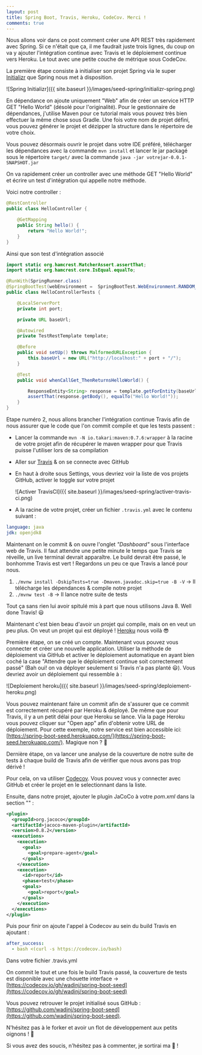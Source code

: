 ```yaml
---
layout: post
title: Spring Boot, Travis, Heroku, CodeCov. Merci !
comments: true
---
```


Nous allons voir dans ce post comment créer une API REST très rapidement avec Spring. Si ce n'était que ça, il me faudrait juste trois lignes, du coup on va y ajouter l'intégration continue avec Travis et le déploiement continue vers Heroku. Le tout avec une petite couche de métrique sous CodeCov.

La première étape consiste à initialiser son projet Spring via le super [Initializr](https://start.spring.io/) que Spring nous met à disposition.

![Spring Initializr]({{ site.baseurl }}/images/seed-spring/initializr-spring.png)

En dépendance on ajoute uniquement "Web" afin de créer un service HTTP GET "Hello World" (désolé pour l'originalité). Pour le gestionnaire de dépendances, j'utilise Maven pour ce tutorial mais vous pouvez très bien effectuer la même chose sous Gradle.
Une fois votre nom de projet défini, vous pouvez générer le projet et dézipper la structure dans le répertoire de votre choix.

Vous pouvez désormais ouvrir le projet dans votre IDE préféré, télécharger les dépendances avec la commande `mvn install` et lancer le jar packagé sous le répertoire `target/` avec la commande `java -jar votrejar-0.0.1-SNAPSHOT.jar`

On va rapidement créer un controller avec une méthode GET "Hello World" et écrire un test d'intégration qui appelle notre méthode.

Voici notre controller :

```java
@RestController
public class HelloController {

    @GetMapping
    public String hello() {
        return "Hello World!";
    }
}
```

Ainsi que son test d'intégration associé

```java
import static org.hamcrest.MatcherAssert.assertThat;
import static org.hamcrest.core.IsEqual.equalTo;

@RunWith(SpringRunner.class)
@SpringBootTest(webEnvironment =  SpringBootTest.WebEnvironment.RANDOM_PORT)
public class HelloControllerTests {

    @LocalServerPort
    private int port;

    private URL baseUrl;

    @Autowired
    private TestRestTemplate template;

    @Before
    public void setUp() throws MalformedURLException {
        this.baseUrl = new URL("http://localhost:" + port + "/");
    }

    @Test
    public void whenCallGet_ThenReturnsHelloWorld() {

        ResponseEntity<String> response = template.getForEntity(baseUrl.toString(), String.class);
        assertThat(response.getBody(), equalTo("Hello World!"));
    }
}
```

Etape numéro 2, nous allons brancher l'intégration continue Travis afin de nous assurer que le code que l'on commit compile et que les tests passent :

- Lancer la commande `mvn -N io.takari:maven:0.7.6:wrapper` à la racine de votre projet afin de récupérer le maven wrapper pour que Travis puisse l'utiliser lors de sa compilation
- Aller sur [Travis](https://travis-ci.org/) & on se connecte avec GitHub
- En haut à droite sous Settings, vous devriez voir la liste de vos projets GitHub, activer le toggle sur votre projet

  ![Activer TravisCI]({{ site.baseurl }}/images/seed-spring/activer-travis-ci.png)

- A la racine de votre projet, créer un fichier `.travis.yml` avec le contenu suivant :

```yaml
language: java
jdk: openjdk8
```

Maintenant on le commit & on ouvre l'onglet _"Dashboard"_ sous l'interface web de Travis. Il faut attendre une petite minute le temps que Travis se réveille, un live terminal devrait apparaître. Le build devrait être passé, le bonhomme Travis est vert ! Regardons un peu ce que Travis a lancé pour nous.

1. `./mvnw install -DskipTests=true -Dmaven.javadoc.skip=true -B -V` &rarr; Il télécharge les dépendances & compile notre projet
2. `./mvnw test -B` &rarr; Il lance notre suite de tests

Tout ça sans rien lui avoir spitulé mis à part que nous utilisons Java 8. Well done Travis! :smiley:

Maintenant c'est bien beau d'avoir un projet qui compile, mais on en veut un peu plus. On veut un projet qui est déployé ! [Heroku](https://www.heroku.com/) nous voilà :sunglasses:

Première étape, on se créé un compte. Maintenant vous pouvez vous connecter et créer une nouvelle application. Utiliser la méthode de déploiement via GitHub et activer le déploiement automatique en ayant bien coché la case "Attendre que le déploiement continue soit correctement passé" (Bah oui! on va déployer seulement si Travis n'a pas planté :smiley:). Vous devriez avoir un déploiement qui ressemble à :

![Deploiement heroku]({{ site.baseurl }}/images/seed-spring/deploiement-heroku.png)

Vous pouvez maintenant faire un commit afin de s'assurer que ce commit est correctement récupéré par Heroku & déployé. De même que pour Travis, il y a un petit délai pour que Heroku se lance.
Via la page Heroku vous pouvez cliquer sur "Open app" afin d'obtenir votre URL de déploiement. Pour cette exemple, notre service est bien accessible ici: [https://spring-boot-seed.herokuapp.com/](https://spring-boot-seed.herokuapp.com/). Magique non ? :clap:

Dernière étape, on va lancer une analyse de la couverture de notre suite de tests à chaque build de Travis afin de vérifier que nous avons pas trop dérivé !

Pour cela, on va utiliser [Codecov](https://codecov.io/). Vous pouvez vous y connecter avec GitHub et créer le projet en le selectionnant dans la liste.

Ensuite, dans notre projet, ajouter le plugin JaCoCo à votre _pom.xml_ dans la section "_<build><plugins>_" :

```xml
<plugin>
  <groupId>org.jacoco</groupId>
  <artifactId>jacoco-maven-plugin</artifactId>
  <version>0.8.2</version>
  <executions>
    <execution>
	  <goals>
	    <goal>prepare-agent</goal>
	  </goals>
	</execution>
	<execution>
	  <id>report</id>
	  <phase>test</phase>
	  <goals>
	    <goal>report</goal>
	  </goals>
	</execution>
  </executions>
</plugin>
```

Puis pour finir on ajoute l'appel à Codecov au sein du build Travis en ajoutant :

```yaml
after_success:
  - bash <(curl -s https://codecov.io/bash)
```

Dans votre fichier .travis.yml

On commit le tout et une fois le build Travis passé, la couverture de tests est disponible avec une chouette interface &rarr; [https://codecov.io/gh/wadinj/spring-boot-seed](https://codecov.io/gh/wadinj/spring-boot-seed)

Vous pouvez retrouver le projet initialisé sous GitHub : [https://github.com/wadinj/spring-boot-seed](https://github.com/wadinj/spring-boot-seed).

N'hésitez pas à le forker et avoir un flot de développement aux petits oignons ! :tada:

Si vous avez des soucis, n'hésitez pas à commenter, je sortirai ma :wrench: !
